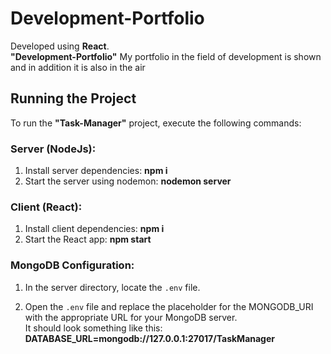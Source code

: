 # Development-Portfolio

Developed using **React**.\
**"Development-Portfolio"** My portfolio in the field of development is shown and in addition it is also in the air

## Running the Project

To run the **"Task-Manager"** project, execute the following commands:

### Server (NodeJs):

1. Install server dependencies: **npm i**
2. Start the server using nodemon: **nodemon server**

### Client (React):

1. Install client dependencies: **npm i**
2. Start the React app: **npm start**

### MongoDB Configuration:

1. In the server directory, locate the `.env` file.

2. Open the `.env` file and replace the placeholder for the MONGODB_URI with the appropriate URL for your MongoDB server.\
It should look something like this: **DATABASE_URL=mongodb://127.0.0.1:27017/TaskManager**


